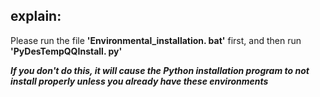 ## explain:

Please run the file **'Environmental_installation. bat'** first, and then run **'PyDesTempQQInstall. py'**

***If you don't do this, it will cause the Python installation program to not install properly unless you already have these environments***
